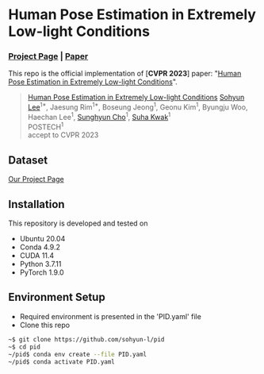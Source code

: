 # Human Pose Estimation in Extremely Low-light Conditions

### [Project Page](http://cg.postech.ac.kr/research/ExLPose/) | [Paper](https://arxiv.org/abs/2303.15410)
This repo is the official implementation of [**CVPR 2023**] paper: "[Human Pose Estimation in Extremely Low-light Conditions](https://arxiv.org/abs/2303.15410)".

> [Human Pose Estimation in Extremely Low-light Conditions]([https://arxiv.org/abs/2204.01587](https://arxiv.org/abs/2303.15410))     
> [Sohyun Lee](https://sohyun-l.github.io)<sup>1*</sup>, Jaesung Rim<sup>1*</sup>, Boseung Jeong<sup>1</sup>, Geonu Kim<sup>1</sup>, Byungju Woo, Haechan Lee<sup>1</sup>, [Sunghyun Cho](https://www.scho.pe.kr/)<sup>1</sup>, [Suha Kwak](http://cvlab.postech.ac.kr/~suhakwak/)<sup>1</sup>\
> POSTECH<sup>1</sup> \
> accept to CVPR 2023


## Dataset
[Our Project Page](http://cg.postech.ac.kr/research/ExLPose/)

## Installation
This repository is developed and tested on

- Ubuntu 20.04
- Conda 4.9.2
- CUDA 11.4
- Python 3.7.11
- PyTorch 1.9.0

## Environment Setup
* Required environment is presented in the 'PID.yaml' file
* Clone this repo
```bash
~$ git clone https://github.com/sohyun-l/pid
~$ cd pid
~/pid$ conda env create --file PID.yaml
~/pid$ conda activate PID.yaml
```


